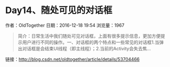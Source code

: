 # Day14、随处可见的对话框
作者：OldTogether
日期：2016-12-18 19:54
浏览量：1967
> 简介：日常生活中我们随处可见对话框，上面有很多提示信息，更加方便提示用户进行不同的操作。一、对话框的两个特点和一些常见的对话框1.当弹出对话框是会结束UI线程（即主线程）；2.当前的Activity会失去焦...

 链接：http://blog.csdn.net/oldtogether/article/details/53704466
